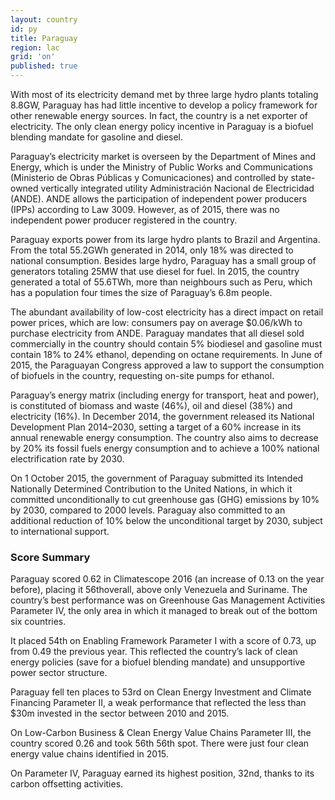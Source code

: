 ```yaml
---
layout: country
id: py
title: Paraguay
region: lac
grid: 'on'
published: true
---
```


With most of its electricity demand met by three large hydro plants totaling 8.8GW, Paraguay has had little incentive to develop a policy framework for other renewable energy sources. In fact, the country is a net exporter of electricity. The only clean energy policy incentive in Paraguay is a biofuel blending mandate for gasoline and diesel.

Paraguay’s electricity market is overseen by the Department of Mines and Energy, which is under the Ministry of Public Works and Communications (Ministerio de Obras Públicas y Comunicaciones) and controlled by state-owned vertically integrated utility Administración Nacional de Electricidad (ANDE). ANDE allows the participation of independent power producers (IPPs) according to Law 3009. However, as of 2015, there was no independent power producer registered in the country.

Paraguay exports power from its large hydro plants to Brazil and Argentina. From the total 55.2GWh generated in 2014, only 18% was directed to national consumption. Besides large hydro, Paraguay has a small group of generators totaling 25MW that use diesel for fuel. In 2015, the country generated a total of 55.6TWh, more than neighbours such as Peru, which has a population four times the size of Paraguay’s 6.8m people.

The abundant availability of low-cost electricity has a direct impact on retail power prices, which are low: consumers pay on average $0.06/kWh to purchase electricity from ANDE.
Paraguay mandates that all diesel sold commercially in the country should contain 5% biodiesel and gasoline must contain 18% to 24% ethanol, depending on octane requirements. In June of 2015, the Paraguayan Congress approved a law to support the consumption of biofuels in the country, requesting on-site pumps for ethanol.

Paraguay’s energy matrix (including energy for transport, heat and power), is constituted of biomass and waste (46%), oil and diesel (38%) and electricity (16%). In December 2014, the government released its National Development Plan 2014–2030, setting a target of a 60% increase in its annual renewable energy consumption. The country also aims to decrease by 20% its fossil fuels energy consumption and to achieve a 100% national electrification rate by 2030.

On 1 October 2015, the government of Paraguay submitted its Intended Nationally Determined Contribution to the United Nations, in which it committed unconditionally to cut greenhouse gas (GHG) emissions by 10% by 2030, compared to 2000 levels. Paraguay also committed to an additional reduction of 10% below the unconditional target by 2030, subject to international support.


### Score Summary

Paraguay scored 0.62 in Climatescope 2016 (an increase of 0.13 on the year before), placing it 56thoverall, above only Venezuela and Suriname. The country’s best performance was on Greenhouse Gas Management Activities Parameter IV, the only area in which it managed to break out of the bottom  six countries.

It placed 54th on Enabling Framework Parameter I with a score of 0.73, up from 0.49 the previous year. This reflected the country’s lack of clean energy policies (save for a biofuel blending mandate) and unsupportive power sector structure.

Paraguay fell ten places to 53rd on Clean Energy Investment and Climate Financing Parameter II, a weak performance that reflected the less than $30m invested in the sector between 2010 and 2015.

On Low-Carbon Business & Clean Energy Value Chains Parameter III, the country scored 0.26 and took 56th 56th spot. There were just four clean energy value chains identified in 2015.

On Parameter IV, Paraguay earned its highest position, 32nd, thanks to its carbon offsetting activities.

